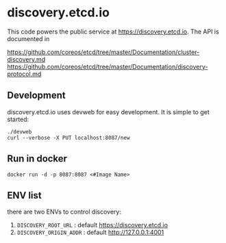 # discovery.etcd.io

This code powers the public service at https://discovery.etcd.io. The API is documented in

https://github.com/coreos/etcd/tree/master/Documentation/cluster-discovery.md
https://github.com/coreos/etcd/tree/master/Documentation/discovery-protocol.md

## Development

discovery.etcd.io uses devweb for easy development. It is simple to get started:

```
./devweb
curl --verbose -X PUT localhost:8087/new
```

## Run in docker

```
docker run -d -p 8087:8087 <#Image Name> 
```

## ENV list
there are two ENVs to control discovery:

1. `DISCOVERY_ROOT_URL` : default https://discovery.etcd.io
2. `DISCOVERY_ORIGIN_ADDR` : default http://127.0.0.1:4001
